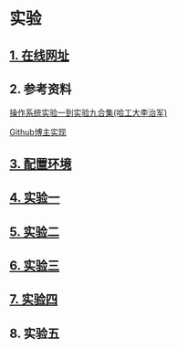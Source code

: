 # 实验

## [1. 在线网址](https://www.lanqiao.cn/courses/115/learning/?id=374&compatibility=true)

## 2. 参考资料

[操作系统实验一到实验九合集(哈工大李治军)](https://blog.csdn.net/leoabcd12/article/details/122268321?ops_request_misc=%257B%2522request%255Fid%2522%253A%2522171115295416800222836403%2522%252C%2522scm%2522%253A%252220140713.130102334..%2522%257D&request_id=171115295416800222836403&biz_id=0&utm_medium=distribute.pc_search_result.none-task-blog-2~all~baidu_landing_v2~default-5-122268321-null-null.142%5Ev99%5Epc_search_result_base3&utm_term=%E5%93%88%E5%B7%A5%E5%A4%A7%E6%93%8D%E4%BD%9C%E7%B3%BB%E7%BB%9F%E6%9D%8E%E6%B2%BB%E5%86%9B%E5%AE%9E%E9%AA%8C&spm=1018.2226.3001.4187)

[Github博主实现](https://github.com/hoverwinter/HIT-OSLab?tab=readme-ov-file)

## [3. 配置环境](https://github.com/niu0217/OperatingSystem/tree/main/HGDLZJ/Library/%E9%85%8D%E7%BD%AE%E7%8E%AF%E5%A2%83)

## [4. 实验一](https://github.com/niu0217/OperatingSystem/tree/main/HGDLZJ/Library/Lib1)

## [5. 实验二](https://github.com/niu0217/OperatingSystem/tree/main/HGDLZJ/Library/Lib2)

## [6. 实验三](https://github.com/niu0217/OperatingSystem/tree/main/HGDLZJ/Library/Lib3)

## [7. 实验四](https://github.com/niu0217/OperatingSystem/tree/main/HGDLZJ/Library/Lib4)

## 8. 实验五
